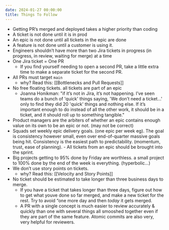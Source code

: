 ```yaml
---
date: 2024-01-27 00:00:00
title: Things To Follow
---
```


- Getting PR’s merged and deployed takes a higher priority than coding
- A ticket is not done until it is in prod
- An epic is not done until all tickets in the epic are done
- A feature is not done until a customer is using it.
- Engineers shouldn’t have more than two Jira tickets in progress (in progress, in review, waiting for merge) at a time 
- One Jira ticket = One PR
    - If you find yourself needing to open a second PR, take a little extra time to make a separate ticket for the second PR.
- All PRs must target `main`
    - why? Read this: [[Bottlenecks and Pull Requests]]
- No free floating tickets. all tickets are part of an epic
    - Joanna Honikman: "if it’s not in Jira, it’s not happening. I’ve seen teams do a bunch of 'quick' things saying, 'We don’t need a ticket…' only to find they did 20 'quick' things and nothing else. If it’s important enough to do instead of all the other work, it should be in a ticket, and it should roll up to something tangible."
- Product managers are the arbiters of whether an epic contains enough value on its own to be an epic or not. (may not be correct)
- Squads set weekly epic delivery goals. (one epic per week eg). The goal is consistency however small, even over end-of-quarter massive goals being hit. Consistency is the easiest path to predictability. (momentum, trust, ease of planning). - All tickets from an epic should be brought into the sprint. 
- Big projects getting to 95% done by Friday are worthless. a small project to 100% done by the end of the week is everything. (hyperbolic…)
- We don’t use story points on tickets.
    - why? Read this: [[Velocity and Story Points]]
- No ticket should be estimated to take longer than three business days to merge. 
    - If you have a ticket that takes longer than three days, figure out how to get what youve done so far merged, and make a new ticket for the rest. Try to avoid “one more day and then _today_ it gets merged. 
    - A PR with a single concept is much easier to review accurately & quickly than one with several things all smooshed together even if they are part of the same feature. Atomic commits are also very, very helpful for reviewers.